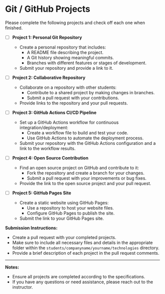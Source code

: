# Git / GitHub Projects

Please complete the following projects and check off each one when finished.

- [ ] **Project 1: Personal Git Repository**
  - Create a personal repository that includes:
    - A README file describing the project.
    - A Git history showing meaningful commits.
    - Branches with different features or stages of development.
  - Submit your repository and provide a link to it.

- [ ] **Project 2: Collaborative Repository**
  - Collaborate on a repository with other students:
    - Contribute to a shared project by making changes in branches.
    - Submit a pull request with your contributions.
  - Provide links to the repository and your pull requests.

- [ ] **Project 3: GitHub Actions CI/CD Pipeline**
  - Set up a GitHub Actions workflow for continuous integration/deployment:
    - Create a workflow file to build and test your code.
    - Use GitHub Actions to automate the deployment process.
  - Submit your repository with the GitHub Actions configuration and a link to the workflow results.

- [ ] **Project 4: Open Source Contribution**
  - Find an open source project on GitHub and contribute to it:
    - Fork the repository and create a branch for your changes.
    - Submit a pull request with your improvements or bug fixes.
  - Provide the link to the open source project and your pull request.

- [ ] **Project 5: GitHub Pages Site**
  - Create a static website using GitHub Pages:
    - Use a repository to host your website files.
    - Configure GitHub Pages to publish the site.
  - Submit the link to your GitHub Pages site.

**Submission Instructions:**

- Create a pull request with your completed projects.
- Make sure to include all necessary files and details in the appropriate folder within the `students/companyname/yourname/technologies` directory.
- Provide a brief description of each project in the pull request comments.

---

**Notes:**

- Ensure all projects are completed according to the specifications.
- If you have any questions or need assistance, please reach out to the instructor.

